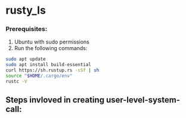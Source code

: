 # rusty_ls

### Prerequisites:
1. Ubuntu with sudo permissions
2. Run the following commands:
```bash
sudo apt update
sudo apt install build-essential
curl https://sh.rustup.rs -sSf | sh
source "$HOME/.cargo/env"
rustc -V
```
## Steps invloved in creating user-level-system-call:
